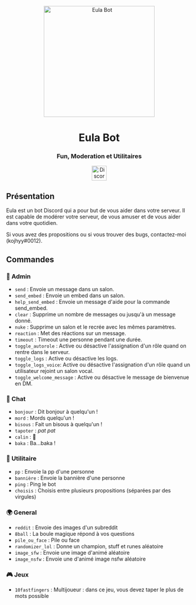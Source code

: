<!-- Image -->
<p align="center">
  <img src="https://media.discordapp.net/attachments/836943322580516904/1060614756458840134/1159087.png" alt="Eula Bot" height="300">
</p>
<h1 align="center">Eula Bot</h1>
<h3 align="center">Fun, Moderation et Utilitaires</h3>
<p align="center">
    <a href="https://discord.gg/s5hrMzGCb8">
        <img src="https://media.discordapp.net/attachments/836943322580516904/1068238918182522900/discord-button.png" alt="Discord Server" height="40">
    </a>
</p>



## Présentation
Eula est un bot Discord qui a pour but de vous aider dans votre serveur. Il est capable de modérer votre serveur, de vous amuser et de vous aider dans votre quotidien.

Si vous avez des propositions ou si vous trouver des bugs, contactez-moi (kojhyy#0012).

## Commandes

### 👑 Admin
- `send` : Envoie un message dans un salon.
- `send_embed` : Envoie un embed dans un salon.
- `help_send_embed` : Envoie un message d'aide pour la commande send_embed.
- `clear` : Supprime un nombre de messages ou jusqu'à un message donné.
- `nuke` : Supprime un salon et le recrée avec les mêmes paramètres.
- `reaction` : Met des réactions sur un message.
- `timeout` : Timeout une personne pendant une durée.
- `toggle_autorole` : Active ou désactive l'assignation d'un rôle quand on rentre dans le serveur.
- `toggle_logs` : Active ou désactive les logs.
- `toggle_logs_voice`: Active ou désactive l'assignation d'un rôle quand un utilisateur rejoint un salon vocal.
- `toggle_welcome_message` : Active ou désactive le message de bienvenue en DM.

### 💬 Chat
- `bonjour` : Dit bonjour à quelqu'un !
- `mord` : Mords quelqu'un !
- `bisous` : Fait un bisous à quelqu'un !
- `tapoter` : *pat pat*
- `calin` : 🤗
- `baka` : Ba...baka !

### 🔧 Utilitaire
- `pp` : Envoie la pp d'une personne
- `bannière` : Envoie la bannière d'une personne
- `ping` : Ping le bot
- `choisis` : Choisis entre plusieurs propositions (séparées par des virgules)

### 🌍 General
- `reddit` : Envoie des images d'un subreddit
- `8ball` : La boule magique répond à vos questions
- `pile_ou_face` : Pile ou face
- `randomizer_lol` : Donne un champion, stuff et runes aléatoire
- `image_sfw` : Envoie une image d'animé aléatoire
- `image_nsfw` : Envoie une d'animé image nsfw aléatoire

### 🎮 Jeux
- `10fastfingers` : Multijoueur : dans ce jeu, vous devez taper le plus de mots possible
